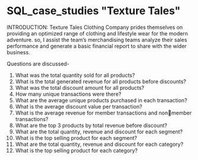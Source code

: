 # SQL_case_studies "Texture Tales"


INTRODUCTION:
Texture Tales Clothing Company prides themselves on providing an optimized 
range of clothing and lifestyle wear for the modern adventure.
so, I assist the team’s merchandising teams analyze their sales performance and generate a basic financial 
report to share with the wider business.

Questions are discussed-
1. What was the total quantity sold for all products?
2. What is the total generated revenue for all products before 
discounts?
3. What was the total discount amount for all products?
4. How many unique transactions were there?
5. What are the average unique products purchased in each 
transaction?
6. What is the average discount value per transaction?
7. What is the average revenue for member transactions and nonmember transactions?
8. What are the top 3 products by total revenue before discount?
9. What are the total quantity, revenue and discount for each 
segment?
10. What is the top selling product for each segment?
11. What are the total quantity, revenue and discount for each 
category?
12. What is the top selling product for each category?
